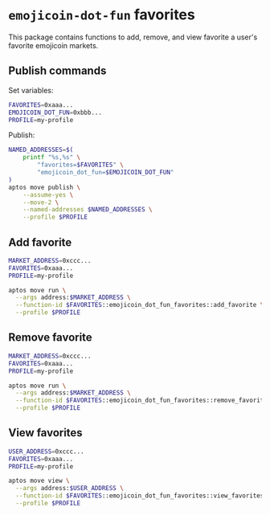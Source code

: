 # `emojicoin-dot-fun` favorites

This package contains functions to add, remove, and view favorite a user's
favorite emojicoin markets.

## Publish commands

Set variables:

```sh
FAVORITES=0xaaa...
EMOJICOIN_DOT_FUN=0xbbb...
PROFILE=my-profile
```

Publish:

```sh
NAMED_ADDRESSES=$(
    printf "%s,%s" \
        "favorites=$FAVORITES" \
        "emojicoin_dot_fun=$EMOJICOIN_DOT_FUN"
)
aptos move publish \
    --assume-yes \
    --move-2 \
    --named-addresses $NAMED_ADDRESSES \
    --profile $PROFILE
```

## Add favorite

```sh
MARKET_ADDRESS=0xccc...
FAVORITES=0xaaa...
PROFILE=my-profile

aptos move run \
  --args address:$MARKET_ADDRESS \
  --function-id $FAVORITES::emojicoin_dot_fun_favorites::add_favorite \
  --profile $PROFILE
```

## Remove favorite

```sh
MARKET_ADDRESS=0xccc...
FAVORITES=0xaaa...
PROFILE=my-profile

aptos move run \
  --args address:$MARKET_ADDRESS \
  --function-id $FAVORITES::emojicoin_dot_fun_favorites::remove_favorite \
  --profile $PROFILE
```

## View favorites

```sh
USER_ADDRESS=0xccc...
FAVORITES=0xaaa...
PROFILE=my-profile

aptos move view \
  --args address:$USER_ADDRESS \
  --function-id $FAVORITES::emojicoin_dot_fun_favorites::view_favorites \
  --profile $PROFILE
```
